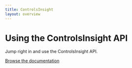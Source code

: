 ```yaml
---
title: ControlsInsight
layout: overview
---
```


<h1>Using the ControlsInsight API</h1>
<p>Jump right in and use the ControlsInsight API.</p>
<a href="/v1/" class="button">Browse the documentation</a>
